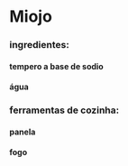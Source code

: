 # Miojo

### ingredientes:

#### tempero a base de sodio

#### água

### ferramentas de cozinha:

#### panela

#### fogo





